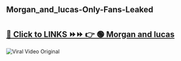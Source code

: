 
 ## Morgan_and_lucas-Only-Fans-Leaked

# <h2><a href="https://clipsfans.com/Morgan_and_lucas&ref=git">🔗 Click to LINKS ⏩⏩ 👉 🟢 Morgan and lucas </a></h2>

<a href="https://clipsfans.com/Morgan_and_lucas&ref=git" rel="nofollow" data-target="animated-image.originalLink"><img src="https://i.ibb.co.com/xMMVF88/686577567.gif" alt="Viral Video Original" style="max-width: 100%; display: inline-block;" data-target="animated-image.originalImage"></a>
